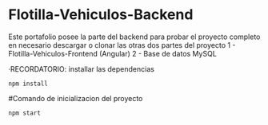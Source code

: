 # Flotilla-Vehiculos-Backend
Este portafolio posee la parte del backend para probar el proyecto completo en necesario descargar o clonar las otras dos partes del proyecto 
1 - Flotilla-Vehiculos-Frontend (Angular)
2 - Base de datos MySQL 

·RECORDATORIO: installar las dependencias
```
npm install
```
#Comando de inicializacion del proyecto
```
npm start
```

